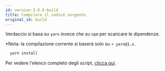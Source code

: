 ```yaml
---
id: version-3.8.6-build
title: Compilare il codice sorgente
original_id: build
---
```

Verdaccio si basa su `yarn` invece che su `npm` per scaricare le dipendenze.

*Nota: la compilazione corrente si baserà solo su `➜ yarn@1.x`.

```bash
  yarn install
```

Per vedere l'elenco completo degli script, [clicca qui](https://github.com/verdaccio/verdaccio/wiki/Build-Source-Code).